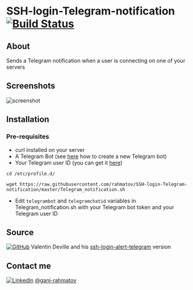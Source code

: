 # SSH-login-Telegram-notification [![Build Status](https://travis-ci.org/Punk--Rock/SSH-login-Telegram-notification.svg?branch=master)](https://travis-ci.org/rahmatov/SSH-login-Telegram-notification)

## About

Sends a Telegram notification when a user is connecting on one of your servers

## Screenshots

![screenshot](http://i.imgur.com/8N2h0zf.png)

## Installation

### Pre-requisites

- curl installed on your server
- A Telegram Bot (see [here](https://core.telegram.org/bots#creating-a-new-bot) how to create a new Telegram bot)
- Your Telegram user ID (you can get it [here](https://telegram.me/myidbot))

```shell
cd /etc/profile.d/

wget https://raw.githubusercontent.com/rahmatov/SSH-login-Telegram-notification/master/Telegram_notification.sh
```

- Edit ```telegrambot``` and ```telegramchatid``` variables in Telegram_notification.sh with your Telegram bot token and your Telegram user ID

## Source

[![GitHub](https://cdn0.iconfinder.com/data/icons/octicons/1024/mark-github-24.png)](https://github.com/MyTheValentinus/) Valentin Deville and his [ssh-login-alert-telegram](https://github.com/MyTheValentinus/ssh-login-alert-telegram) version

## Contact me

[![LinkedIn](https://cdn.pixabay.com/photo/2017/08/22/11/56/linked-in-2668700_960_720.png)](https://twitter.com/Punk__R0ck) [@gani-rahmatov](https://www.linkedin.com/in/gani-rakhmatov/)
